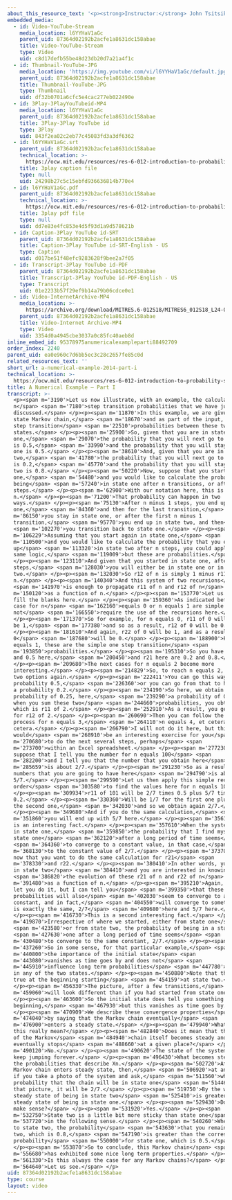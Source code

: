 ```yaml
---
about_this_resource_text: '<p><strong>Instructor:</strong> John Tsitsiklis</p>'
embedded_media:
  - id: Video-YouTube-Stream
    media_location: l6YYHaV1aGc
    parent_uid: 87364d02192b2acfe1a8631dc158abae
    title: Video-YouTube-Stream
    type: Video
    uid: c8d17defb55be48d23db20d7a21a4f1c
  - id: Thumbnail-YouTube-JPG
    media_location: 'https://img.youtube.com/vi/l6YYHaV1aGc/default.jpg'
    parent_uid: 87364d02192b2acfe1a8631dc158abae
    title: Thumbnail-YouTube-JPG
    type: Thumbnail
    uid: df32b0701a6cfc5e4cac277eb022490e
  - id: 3Play-3PlayYouTubeid-MP4
    media_location: l6YYHaV1aGc
    parent_uid: 87364d02192b2acfe1a8631dc158abae
    title: 3Play-3Play YouTube id
    type: 3Play
    uid: 843f2ea02c2eb77c45083fd3a3df6362
  - id: l6YYHaV1aGc.srt
    parent_uid: 87364d02192b2acfe1a8631dc158abae
    technical_location: >-
      https://ocw.mit.edu/resources/res-6-012-introduction-to-probability-spring-2018/part-iii-random-processes/a-numerical-example-2014-part-i/l6YYHaV1aGc.srt
    title: 3play caption file
    type: null
    uid: 24298b27c5c15ebfd936636814b770e4
  - id: l6YYHaV1aGc.pdf
    parent_uid: 87364d02192b2acfe1a8631dc158abae
    technical_location: >-
      https://ocw.mit.edu/resources/res-6-012-introduction-to-probability-spring-2018/part-iii-random-processes/a-numerical-example-2014-part-i/l6YYHaV1aGc.pdf
    title: 3play pdf file
    type: null
    uid: dd7e83e4fc853e4d5f93d1a9d578621b
  - id: Caption-3Play YouTube id-SRT
    parent_uid: 87364d02192b2acfe1a8631dc158abae
    title: Caption-3Play YouTube id-SRT-English - US
    type: Caption
    uid: d017be51f48efc9283628f9bee2a7f05
  - id: Transcript-3Play YouTube id-PDF
    parent_uid: 87364d02192b2acfe1a8631dc158abae
    title: Transcript-3Play YouTube id-PDF-English - US
    type: Transcript
    uid: 01e2233b57f29ef9b14a79b06cdce0e1
  - id: Video-InternetArchive-MP4
    media_location: >-
      https://archive.org/download/MITRES.6-012S18/MITRES6_012S18_L24-06_300k.mp4
    parent_uid: 87364d02192b2acfe1a8631dc158abae
    title: Video-Internet Archive-MP4
    type: Video
    uid: 3354d0a4945cbe3037a0c85fc40aeb8d
inline_embed_id: 95378975anumericalexampleparti88492709
order_index: 2240
parent_uid: ea0e960c7d6bb5ec3c28c2657fe85c0d
related_resources_text: ''
short_url: a-numerical-example-2014-part-i
technical_location: >-
  https://ocw.mit.edu/resources/res-6-012-introduction-to-probability-spring-2018/part-iii-random-processes/a-numerical-example-2014-part-i
title: A Numerical Example — Part I
transcript: >-
  <p><span m='3190'>Let us now illustrate, with an example, the calculations of
  n</span> <span m='7180'>step transition probabilities that we have just
  discussed.</span> </p><p><span m='11870'>In this example, we are given a two
  state Markov chain,</span> <span m='18670'>and as part of the input, the one
  step transition</span> <span m='22510'>probabilities between these two
  states.</span> </p><p><span m='25900'>So, given that you are in state
  one,</span> <span m='29070'>the probability that you will next go to state two
  is 0.5,</span> <span m='33990'>and the probability that you will stay in state
  one is 0.5.</span> </p><p><span m='38610'>And, given that you are in state
  two,</span> <span m='41780'>the probability that you will next go to state one
  is 0.2,</span> <span m='45770'>and the probability that you will stay in state
  two is 0.8.</span> </p><p><span m='50220'>Now, suppose that you start in state
  one,</span> <span m='54480'>and you would like to calculate the probability of
  being</span> <span m='57240'>in state one after n transitions, or after n
  steps.</span> </p><p><span m='62900'>With our notation here, this is r11 of
  n.</span> </p><p><span m='71200'>That probability can happen in two
  ways.</span> </p><p><span m='75130'>After n minus 1 steps, you end up in state
  one,</span> <span m='84360'>and then for the last transition,</span> <span
  m='86150'>you stay in state one, or after the first n minus 1
  transition,</span> <span m='95770'>you end up in state two, and then</span>
  <span m='102270'>you transition back to state one.</span> </p><p><span
  m='106229'>Assuming that you start again in state one,</span> <span
  m='110500'>and you would like to calculate the probability that you end
  up</span> <span m='113320'>in state two after n steps, you could apply the
  same logic,</span> <span m='119009'>but these are probabilities.</span>
  </p><p><span m='123110'>And given that you started in state one, after n
  steps,</span> <span m='128030'>you will either be in state one or in state
  two.</span> </p><p><span m='132030'>So r12 of n is simply 1 minus r11 of
  n.</span> </p><p><span m='140340'>And this system of two recursions</span>
  <span m='141970'>is enough to propagate r11 of n and r12 of n</span> <span
  m='150120'>as a function of n.</span> </p><p><span m='153770'>Let us do it and
  fill the blanks here.</span> </p><p><span m='159360'>As indicated before, the
  case for n</span> <span m='162160'>equals 0 or n equals 1 are simple and do
  not</span> <span m='166550'>require the use of the recursions here.</span>
  </p><p><span m='171370'>So for example, for n equals 0, r11 of 0 will simply
  be 1,</span> <span m='177380'>and so as a result, r12 of 0 will be 0.</span>
  </p><p><span m='181610'>And again, r22 of 0 will be 1, and as a result, r21 of
  0</span> <span m='187680'>will be 0.</span> </p><p><span m='188900'>For n
  equals 1, these are the simple one step transition</span> <span
  m='193850'>probabilities.</span> </p><p><span m='195310'>So you have 0.5 here,
  and 0.5 here,</span> <span m='200450'>and r21 here are 0.2 and 0.8.</span>
  </p><p><span m='209680'>The next cases for n equals 2 become more
  interesting.</span> </p><p><span m='214829'>So, to reach n equals 2, r11 of 2,
  two options again.</span> </p><p><span m='222411'>You can go this way with a
  probability 0.5,</span> <span m='226360'>or you can go from that to here with
  a probability 0.2.</span> </p><p><span m='234190'>So here, we obtain total
  probability of 0.25, here,</span> <span m='239290'>a probability of 0.10, and
  when you sum these two</span> <span m='244660'>probabilities, you obtain 0.35,
  which is r11 of 2.</span> </p><p><span m='252910'>As a result, you get 0.65
  for r12 of 2.</span> </p><p><span m='260690'>Then you can follow the same
  process for n equals 3,</span> <span m='264110'>n equals 4, et cetera, et
  cetera.</span> </p><p><span m='266790'>I will not do it here, but this
  would</span> <span m='268910'>be an interesting exercise for you</span> <span
  m='270680'>to do the next several steps, perhaps</span> <span
  m='273700'>within an Excel spreadsheet.</span> </p><p><span m='277230'>But
  suppose that I tell you the number for n equals 100</span> <span
  m='282200'>and I tell you that the number that you obtain here</span> <span
  m='285659'>is about 2/7.</span> </p><p><span m='291230'>So as a result, the
  numbers that you are going to have here</span> <span m='294790'>is about
  5/7.</span> </p><p><span m='299590'>Let us then apply this simple recursion in
  order</span> <span m='303580'>to find the values here for n equals 101.</span>
  </p><p><span m='309934'>r11 of 101 will be 2/7 times 0.5 plus 5/7 times
  0.2.</span> </p><p><span m='330360'>Will be 1/7 for the first one plus 1/7 for
  the second one,</span> <span m='342030'>and so we obtain again 2/7.</span>
  </p><p><span m='349680'>And if you do the same calculation,</span> <span
  m='351860'>you will end up with 5/7 here.</span> </p><p><span m='356100'>This
  is an interesting fact.</span> </p><p><span m='357610'>When the system starts
  in state one,</span> <span m='359850'>the probability that I find myself in
  state one</span> <span m='362120'>after a long period of time seems</span>
  <span m='364360'>to converge to a constant value, in that case,</span> <span
  m='368130'>to the constant value of 2/7.</span> </p><p><span m='373700'>Assume
  now that you want to do the same calculation for r21</span> <span
  m='378330'>and r22.</span> </p><p><span m='380410'>In other words, you start
  in state two</span> <span m='384410'>and you are interested in knowing</span>
  <span m='386820'>the evolution of these r21 of n and r22 of n</span> <span
  m='391480'>as a function of n.</span> </p><p><span m='395210'>Again, I will
  let you do it, but I can tell you</span> <span m='399350'>that these
  probabilities will also</span> <span m='402030'>seem to converge to a
  constant, and in fact,</span> <span m='404550'>will converge to something that
  is exactly the same, 2/7</span> <span m='409680'>here and 5/7 here.</span>
  </p><p><span m='416730'>This is a second interesting fact.</span> </p><p><span
  m='419870'>Irrespective of where we started, either from state one</span>
  <span m='423580'>or from state two, the probability of being in a state</span>
  <span m='427630'>one after a long period of time seems</span> <span
  m='430480'>to converge to the same constant, 2/7.</span> </p><p><span
  m='437260'>So in some sense, for that particular example,</span> <span
  m='440800'>the importance of the initial state</span> <span
  m='443080'>vanishes as time goes by and does not</span> <span
  m='445910'>influence long term probabilities</span> <span m='447780'>of being
  in any of the two states.</span> </p><p><span m='450880'>Note that this is not
  true at the beginning starting</span> <span m='454159'>at state two.</span>
  </p><p><span m='456330'>The picture, after a few transitions,</span> <span
  m='459060'>will look different than if you had started from state one.</span>
  </p><p><span m='463600'>So the initial state does tell you something at the
  beginning,</span> <span m='467930'>but this vanishes as time goes by.</span>
  </p><p><span m='470909'>We describe these convergence properties</span> <span
  m='474040'>by saying that the Markov chain eventually</span> <span
  m='476900'>enters a steady state.</span> </p><p><span m='479940'>What does
  this really mean?</span> </p><p><span m='482840'>Does it mean that the state
  of the Markov</span> <span m='484940'>chain itself becomes steady and
  eventually stops</span> <span m='488660'>at a given place?</span> </p><p><span
  m='490120'>No.</span> </p><p><span m='490620'>The state of the system will
  keep jumping forever.</span> </p><p><span m='496430'>What becomes steady are
  the probabilities that describe Xn.</span> </p><p><span m='502720'>After the
  Markov chain enters steady state, then,</span> <span m='506920'>at any time,
  if you take a photo of the system and ask,</span> <span m='511560'>what is the
  probability that the chain will be in state one</span> <span m='514460'>on
  that picture, it will be 2/7.</span> </p><p><span m='519750'>By the way, the
  steady state of being in state two</span> <span m='525410'>is greater than the
  steady state of being in state one.</span> </p><p><span m='529430'>Does it
  make sense?</span> </p><p><span m='531920'>Yes.</span> </p><p><span
  m='532750'>State two is a little bit more sticky than state one</span> <span
  m='537720'>in the following sense.</span> </p><p><span m='540260'>When you get
  to state two, the probability</span> <span m='543630'>that you remain in state
  two, which is 0.8,</span> <span m='547190'>is greater than the corresponding
  probability</span> <span m='550000'>for state one, which is 0.5.</span>
  </p><p><span m='553870'>So to conclude, this Markov chain</span> <span
  m='556680'>has exhibited some nice long term properties.</span> </p><p><span
  m='561330'>Is this always the case for any Markov chains?</span> </p><p><span
  m='564640'>Let us see.</span> </p>
uid: 87364d02192b2acfe1a8631dc158abae
type: course
layout: video
---
```

